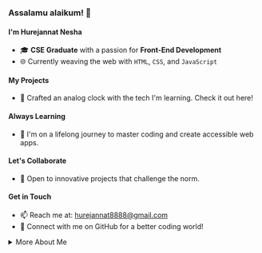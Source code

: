 ### Assalamu alaikum! 👋

#### I'm Hurejannat Nesha
- 🎓 **CSE Graduate** with a passion for **Front-End Development**
- 🌐 Currently weaving the web with `HTML`, `CSS`, and `JavaScript`

#### My Projects
- 🔭 Crafted an analog clock with the tech I'm learning. Check it out here!

#### Always Learning
- 🌱 I'm on a lifelong journey to master coding and create accessible web apps.

#### Let's Collaborate
- 💼 Open to innovative projects that challenge the norm.

#### Get in Touch
- 📫 Reach me at: hurejannat8888@gmail.com
- 🤝 Connect with me on GitHub for a better coding world!

<details>
  <summary>More About Me</summary>
  
  I'm a recent graduate who's eager to dive into real-world projects and make a positive impact in the tech community. I believe in continuous learning and am always looking for opportunities to grow and collaborate with fellow developers.
  
</details>
